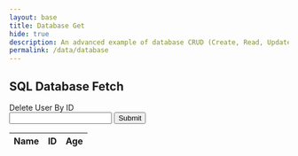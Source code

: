 ```yaml
---
layout: base
title: Database Get
hide: true
description: An advanced example of database CRUD (Create, Read, Update, Delete).  This articles is focussed on Read.  Each operation works asynchronously between JavaScript and a Python/Flask backend Database.  This requires a set of Python RESTful API services for Get, Put, Delete, and Update.
permalink: /data/database
---
```


## SQL Database Fetch

<!-- HTML table layout for page.  The table is filled by JavaScript below. 
-->

<form id="delete">
  <label for="userId">Delete User By ID</label><br>
  <input type="text" id="userId" name="userId" required>
  <button type="submit" onclick="deleteUserById()">Submit</button>
</form>

<table>
  <thead>
  <tr>
    <th>Name</th>
    <th>ID</th>
    <th>Age</th>
  </tr>
  </thead>
  <tbody id="result">
    <!-- javascript generated data -->
  </tbody>
</table>

<!-- 
Below JavaScript code fetches user data from an API and displays it in a table. It uses the Fetch API to make a GET request to the '/api/users/' endpoint.   Refer to config.js to see additional options. 

The script is laid out in a sequence (no function) and will execute when page is loaded.
-->
<script type="module">
  // uri variable and options object are obtained from config.js
  import { uri, options } from '{{site.baseurl}}/assets/js/api/config.js';

  // Set Users endpoint (list of users)
  const url = uri + '/api/users/';

  // prepare HTML result container for new output
  const resultContainer = document.getElementById("result");

  // fetch the 
  // catch fetch errors (ie ACCESS to server blocked)
  .catch(err => {
    console.error(err);
    const tr = document.createElement("tr");
    const td = document.createElement("td");
    td.innerHTML = err + ": " + url;
    tr.appendChild(td);
    resultContainer.appendChild(tr);
  });

// Edit button
    const editButton = document.createElement("button");
    editButton.innerText = "Edit";
    editButton.addEventListener("click", () => openEditForm(row));
    action.appendChild(editButton);

function openEditForm(userData, row) {
    // Create a form for editing
    const editForm = document.createElement("form");

    // Input fields for editing
    const nameInput = createInput("text", "name", userData.name);
    const idInput = createInput("text", "id", userData.uid);
    const ageInput = createInput("text", "age", userData.age);

    // Save button
    const saveButton = document.createElement("button");
    saveButton.innerText = "Save";
    saveButton.addEventListener("click", () => saveUserData(userData.uid, row));

    // Append input fields and save button to the form
    editForm.appendChild(nameInput);
    editForm.appendChild(idInput);
    editForm.appendChild(ageInput);
    editForm.appendChild(saveButton);

    // Replace the row content with the edit form
    replaceRowContent(row, editForm);
  }

  function createInput(type, name, value) {
    const input = document.createElement("input");
    input.type = type;
    input.name = name;
    input.value = value;
    return input;
  }

  function replaceRowContent(row, content) {
    row.innerHTML = "";
    row.appendChild(content);
  }

  function saveUserData(userId, row) {
    // Fetch the updated data from the form
    const name = document.querySelector(`#result tr td input[name="name"]`).value;
    const id = document.querySelector(`#result tr td input[name="id"]`).value;
    const age = document.querySelector(`#result tr td input[name="age"]`).value;

    // Make a PUT request to update user information
    const putUrl = `${url}${userId}/`;
    const putOptions = {
      ...options,
      method: 'PUT',
      headers: {
        'Content-Type': 'application/json',
      },
      body: JSON.stringify({ name, uid: id, age }),
    };

    fetch(putUrl, putOptions)
      .then(response => {
        if (response.status !== 200) {
          console.error('Error updating user information:', response.status);
        } else {
          // Reload the table after successful update
          location.reload();
        }
      })
      .catch(error => console.error('Error updating user information:', error));
  }
  function deleteUserById(userId) {
  // Your delete user logic goes here
  // Example: You can use the fetch API to make a DELETE request to the server
  // Remember to implement the deleteUser function according to your needs
    fetch(`${apiUrl}${userId}`, {
      method: "DELETE",
    })
      .then(response => response.json())
      .then(data => {
        console.log(data);
        // Perform any additional actions based on the response
        alert("User deleted successfully");
      })
      .catch(error => {
        console.error("Error:", error);
      });
  }
</script>